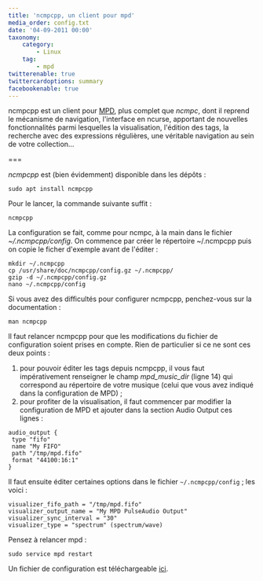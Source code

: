 ```yaml
---
title: 'ncmpcpp, un client pour mpd'
media_order: config.txt
date: '04-09-2011 00:00'
taxonomy:
    category:
        - Linux
    tag:
        - mpd
twitterenable: true
twittercardoptions: summary
facebookenable: true
---
```


ncmpcpp est un client pour [MPD](/blog/mpd-music-player-daemon "Installation et configuration de MPD"), plus complet que _ncmpc_, dont il reprend le mécanisme de navigation, l'interface en ncurse, apportant de nouvelles fonctionnalités parmi lesquelles la visualisation, l'édition des tags, la recherche avec des expressions régulières, une véritable navigation au sein de votre collection… 

===

_ncmpcpp_ est (bien évidemment) disponible dans les dépôts&nbsp;:

```shell
sudo apt install ncmpcpp
```

Pour le lancer, la commande suivante suffit&nbsp;:

```shell
ncmpcpp
```

La configuration se fait, comme pour ncmpc, à la main dans le fichier _~/.ncmpcpp/config_. On commence par créer le répertoire ~/.ncmpcpp puis on copie le ficher d'exemple avant de l'éditer&nbsp;:

```shell
mkdir ~/.ncmpcpp
cp /usr/share/doc/ncmpcpp/config.gz ~/.ncmpcpp/
gzip -d ~/.ncmpcpp/config.gz
nano ~/.ncmpcpp/config
```

Si vous avez des difficultés pour configurer ncmpcpp, penchez-vous sur la documentation&nbsp;:

```shell
man ncmpcpp
```

ll faut relancer ncmpcpp pour que les modifications du fichier de configuration soient prises en compte. Rien de particulier si ce ne sont ces deux points&nbsp;:

1. pour pouvoir éditer les tags depuis ncmpcpp, il vous faut impérativement renseigner le champ _mpd\_music\_dir_ (ligne 14) qui correspond au répertoire de votre musique (celui que vous avez indiqué dans la configuration de MPD)&nbsp;;
2. pour profiter de la visualisation, il faut commencer par modifier la configuration de MPD et ajouter dans la section Audio Output ces lignes&nbsp;:  

```
audio_output {
 type "fifo"
 name "My FIFO"
 path "/tmp/mpd.fifo"
 format "44100:16:1"
}
```

Il faut ensuite éditer certaines options dans le fichier `~/.ncmpcpp/config`&nbsp;; les voici&nbsp;:

```
visualizer_fifo_path = "/tmp/mpd.fifo"
visualizer_output_name = "My MPD PulseAudio Output"
visualizer_sync_interval = "30"
visualizer_type = "spectrum" (spectrum/wave)
```

Pensez à relancer mpd&nbsp;:

```shell
sudo service mpd restart
```

Un fichier de configuration est téléchargeable [ici](config.txt).